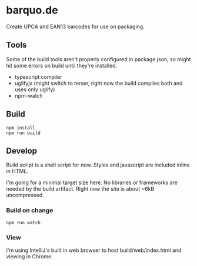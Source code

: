 # barquo.de
Create UPCA and EAN13 barcodes for use on packaging.


## Tools
Some of the build tools aren't properly configured in package.json, so might hit some errors on build until they're installed.
* typescript compiler
* uglifyjs (might switch to terser, right now the build compiles both and uses only uglify)
* npm-watch

## Build
```
npm install
npm run build
```

## Develop
Build script is a shell script for now. Styles and javascript are included inline in HTML.

I'm going for a minimal target size here. No libraries or frameworks are needed by the build artifact. Right now the site is about ~6kB uncompressed.

### Build on change
```
npm run watch
```

### View
I'm using IntelliJ's built in web browser to host build/web/index.html and viewing in Chrome.

